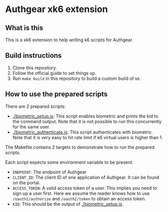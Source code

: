 # Authgear xk6 extension

## What is this

This is a xk6 extension to help writing k6 scripts for Authgear.

## Build instructions

1. Clone this repository.
2. Follow the official guide to set things up.
3. Run `make build` in this repository to build a custom build of `k6`.

## How to use the prepared scripts

There are 2 prepared scripts:

- [./biometric_setup.js](./biometric_setup.js): This script enables biometric and prints the kid to the command output. Note that it is not possible to run this concurrently for the same user.
- [./biometric_authenticate.js](./biometric_authenticate.js): This script authenticates with biometric. Note that it is very easy to hit rate limit if k6 virtual users is higher than 1.

The Makefile contains 2 targets to demonstrate how to run the prepared scripts.

Each script expects some environment variable to be present.

- `ENDPOINT`: The endpoint of Authgear
- `CLIENT_ID`: The client ID of one application of Authgear. It can be found on the portal.
- `ACCESS_TOKEN`: A valid access token of a user. This implies you need to sign up a user first. Here we assume the reader knows how to use `/oauth2/authorize` and `/oauth2/token` to obtain an access token.
- `KID`: This should be the output of [./biometric_setup.js](./biometric_setup.js).
